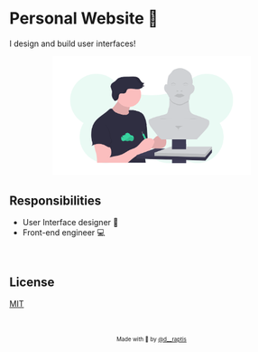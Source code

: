 # Personal Website :metal:
 
I design and build user interfaces!

<p align="center">
  <img src="assets/me.png" width="70%">
</p>

## Responsibilities

- User Interface designer :art:
- Front-end engineer :computer:

&nbsp;

## License

[MIT](https://en.wikipedia.org/wiki/MIT_License)

&nbsp;

<p align="center">
<sub><sup>Made with 🤘 by <a href="https://twitter.com/d__raptis">@d__raptis</a></sup></sub>
</p>
